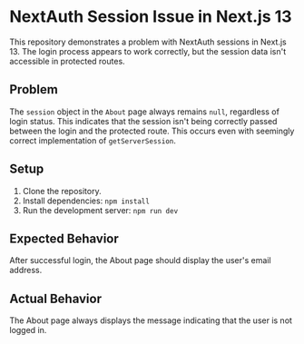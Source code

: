 # NextAuth Session Issue in Next.js 13

This repository demonstrates a problem with NextAuth sessions in Next.js 13.  The login process appears to work correctly, but the session data isn't accessible in protected routes.

## Problem

The `session` object in the `About` page always remains `null`, regardless of login status. This indicates that the session isn't being correctly passed between the login and the protected route. This occurs even with seemingly correct implementation of `getServerSession`. 

## Setup

1.  Clone the repository.
2.  Install dependencies: `npm install`
3.  Run the development server: `npm run dev`

## Expected Behavior

After successful login, the About page should display the user's email address.

## Actual Behavior

The About page always displays the message indicating that the user is not logged in.